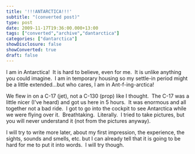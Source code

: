 ```yaml
---
title: '!!!ANTARCTICA!!!'
subtitle: "(converted post)"
type: post
date: 2009-11-17T19:36:00.000+13:00
tags: ["converted","archive","dantarctica"]
categories: ["dantarctica"]
showDisclosure: false
showConverted: true
draft: false
---
```


I am in Antarctica!  It is hard to believe, even for me.  It is unlike anything you could imagine.  I am in temporary housing so my settle-in period might be a little extended...but who cares, I am in Ant-f-ing-arctica!   
  
We flew in on a C-17 (jet), not a C-130 (prop) like I thought.  The C-17 was a little nicer (I've heard) and got us here in 5 hours.  It was enormous and all together not a bad ride.  I got to go into the cockpit to see Antarctica while we were flying over it.  Breathtaking.  Literally.  I tried to take pictures, but you will never understand it (not from the pictures anyway).  
  
I will try to write more later, about my first impression, the experience, the sights, sounds and smells, etc. but I can already tell that it is going to be hard for me to put it into words.  I will try though.